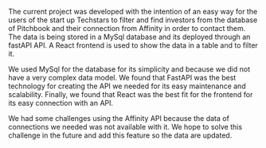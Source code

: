 The current project was developed with the intention of an easy way for the users of the start up Techstars to filter and find 
investors from the database of Pitchbook and their connection from Affinity in order to contact them. The data is being stored in a MySql database and its deployed through an fastAPI API. A React frontend is used to show the data in a table and to filter it. 

We used MySql for the database for its simplicity and because we did not have a very complex data model. We found that FastAPI was the best technology for creating the API we needed for its easy maintenance and scalability. Finally, we found that React was the best fit for the frontend for its easy connection with an API. 

We had some challenges using the Affinity API because the data of connections we needed was not available with it. We hope to solve this challenge in the future and add this feature so the data are updated. 
